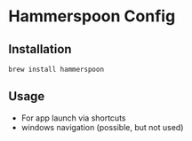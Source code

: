 # Hammerspoon Config

## Installation

```
brew install hammerspoon
```

## Usage

- For app launch via shortcuts
- windows navigation (possible, but not used)
